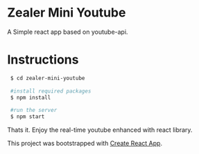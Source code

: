 # Zealer Mini Youtube
A Simple react app based on youtube-api.

# Instructions

```sh
 $ cd zealer-mini-youtube
 
 #install required packages
 $ npm install
 
 #run the server
 $ npm start
```

Thats it.
Enjoy the real-time youtube enhanced with react library.

This project was bootstrapped with [Create React App](https://github.com/facebookincubator/create-react-app).
